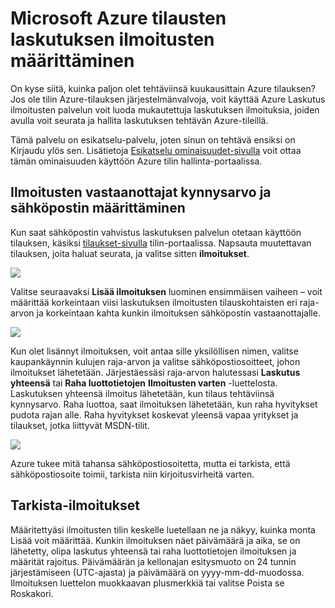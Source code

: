 <properties
    pageTitle="Laskutus Microsoft Azure tilausten ilmoitusten määrittäminen | Microsoft Azure"
    description="Tässä artikkelissa kuvataan, miten voit määrittää ilmoitusten Azure laskun jotta vältyt laskutuksen paljon."
    services=""
    documentationCenter=""
    authors="vikdesai"
    manager="mbaldwin"
    editor=""
    tags="billing"
    />

<tags
    ms.service="billing"
    ms.workload="na"
    ms.tgt_pltfrm="na"
    ms.devlang="na"
    ms.topic="article"
    ms.date="08/18/2016"
    ms.author="vikdesai"/>

# <a name="set-up-billing-alerts-for-your-microsoft-azure-subscriptions"></a>Microsoft Azure tilausten laskutuksen ilmoitusten määrittäminen

On kyse siitä, kuinka paljon olet tehtäviinsä kuukausittain Azure tilauksen? Jos ole tilin Azure-tilauksen järjestelmänvalvoja, voit käyttää Azure Laskutus ilmoitusten palvelun voit luoda mukautettuja laskutuksen ilmoituksia, joiden avulla voit seurata ja hallita laskutuksen tehtävän Azure-tileillä.

Tämä palvelu on esikatselu-palvelu, joten sinun on tehtävä ensiksi on Kirjaudu ylös sen. Lisätietoja [Esikatselu ominaisuudet-sivulla](https://account.windowsazure.com/PreviewFeatures) voit ottaa tämän ominaisuuden käyttöön Azure tilin hallinta-portaalissa.

## <a name="set-the-alert-threshold-and-email-recipients"></a>Ilmoitusten vastaanottajat kynnysarvo ja sähköpostin määrittäminen

Kun saat sähköpostin vahvistus laskutuksen palvelun otetaan käyttöön tilauksen, käsiksi [tilaukset-sivulla](https://account.windowsazure.com/Subscriptions) tilin-portaalissa. Napsauta muutettavan tilauksen, joita haluat seurata, ja valitse sitten **ilmoitukset**.

![][Image1]

Valitse seuraavaksi **Lisää ilmoituksen** luominen ensimmäisen vaiheen – voit määrittää korkeintaan viisi laskutuksen ilmoitusten tilauskohtaisten eri raja-arvon ja korkeintaan kahta kunkin ilmoituksen sähköpostin vastaanottajalle.

![][Image2]

Kun olet lisännyt ilmoituksen, voit antaa sille yksilöllisen nimen, valitse kaupankäynnin kulujen raja-arvon ja valitse sähköpostiosoitteet, johon ilmoitukset lähetetään. Järjestäessäsi raja-arvon halutessasi **Laskutus yhteensä** tai **Raha luottotietojen** **Ilmoitusten varten** -luettelosta. Laskutuksen yhteensä ilmoitus lähetetään, kun tilaus tehtäviinsä kynnysarvo. Raha luottoa, saat ilmoituksen lähetetään, kun raha hyvitykset pudota rajan alle. Raha hyvitykset koskevat yleensä vapaa yritykset ja tilaukset, jotka liittyvät MSDN-tilit.

![][Image3]

Azure tukee mitä tahansa sähköpostiosoitetta, mutta ei tarkista, että sähköpostiosoite toimii, tarkista niin kirjoitusvirheitä varten.

## <a name="check-on-your-alerts"></a>Tarkista-ilmoitukset

Määritettyäsi ilmoitusten tilin keskelle luetellaan ne ja näkyy, kuinka monta Lisää voit määrittää. Kunkin ilmoituksen näet päivämäärä ja aika, se on lähetetty, olipa laskutus yhteensä tai raha luottotietojen ilmoituksen ja määrität rajoitus. Päivämäärän ja kellonajan esitysmuoto on 24 tunnin järjestämiseen (UTC-ajasta) ja päivämäärä on yyyy-mm-dd-muodossa. Ilmoituksen luettelon muokkaavan plusmerkkiä tai valitse Poista se Roskakori.

[Image1]: ./media/azure-billing-set-up-alerts/billingalert1.png
[Image2]: ./media/azure-billing-set-up-alerts/billingalert2.png
[Image3]: ./media/azure-billing-set-up-alerts/billingalerts3.png
